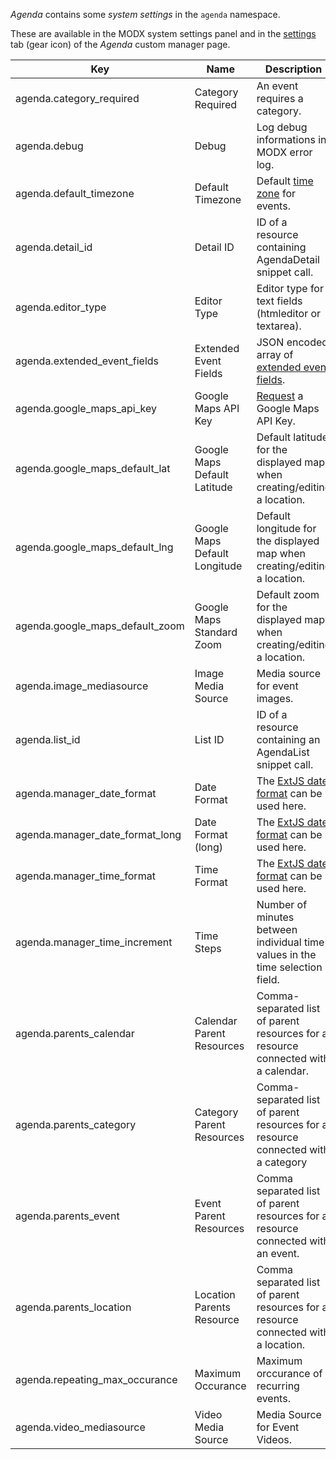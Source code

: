 _Agenda_ contains some _system settings_ in the `agenda` namespace.

These are available in the MODX system settings panel and in the
[settings](02_Custom_Manager_Page/07_Settings.md) tab (gear icon) of the _Agenda_
custom manager page.

Key | Name | Description | Default
----|------|-------------|--------
agenda.category_required | Category Required | An event requires a category. | Yes
agenda.debug | Debug | Log debug informations in MODX error log. | No
agenda.default_timezone | Default Timezone | Default [time zone](https://www.php.net/manual/en/timezones.php) for events. | Europe/Berlin
agenda.detail_id | Detail ID | ID of a resource containing AgendaDetail snippet call. | -
agenda.editor_type | Editor Type | Editor type for text fields (htmleditor or textarea). | htmleditor
agenda.extended_event_fields | Extended Event Fields | JSON encoded array of [extended event fields](06_Extended_Fields.md).| -
agenda.google_maps_api_key | Google Maps API Key | [Request](https://developers.google.com/maps/documentation/javascript/get-api-key) a Google Maps API Key. | -
agenda.google_maps_default_lat | Google Maps Default Latitude | Default latitude for the displayed map when creating/editing a location. | 51.977825
agenda.google_maps_default_lng | Google Maps Default Longitude | Default longitude for the displayed map when creating/editing a location. | 7.291066
agenda.google_maps_default_zoom | Google Maps Standard Zoom | Default zoom for the displayed map when creating/editing a location. | 9
agenda.image_mediasource | Image Media Source | Media source for event images. | 1
agenda.list_id | List ID | ID of a resource containing an AgendaList snippet call. | -
agenda.manager_date_format | Date Format | The [ExtJS date format](https://docs.sencha.com/extjs/3.4.0/#!/api/Date) can be used here. | d.m.Y
agenda.manager_date_format_long | Date Format (long) | The [ExtJS date format](https://docs.sencha.com/extjs/3.4.0/#!/api/Date) can be used here. | l, d.m.Y
agenda.manager_time_format | Time Format | The [ExtJS date format](https://docs.sencha.com/extjs/3.4.0/#!/api/Date) can be used here. | G:i
agenda.manager_time_increment | Time Steps | Number of minutes between individual time values ​​in the time selection field. | 15
agenda.parents_calendar | Calendar Parent Resources | Comma-separated list of parent resources for a resource connected with a calendar. | -
agenda.parents_category | Category Parent Resources | Comma-separated list of parent resources for a resource connected with a category | -
agenda.parents_event | Event Parent Resources | Comma separated list of parent resources for a resource connected with an event. | -
agenda.parents_location | Location Parents Resource | Comma separated list of parent resources for a resource connected with a location. | -
agenda.repeating_max_occurance | Maximum Occurance | Maximum orccurance of recurring events. | 100
agenda.video_mediasource | Video Media Source | Media Source for Event Videos. | 1
